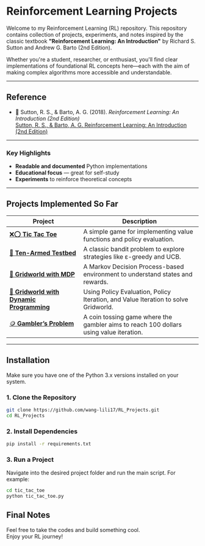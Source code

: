 #  Reinforcement Learning Projects

Welcome to my Reinforcement Learning (RL) repository. This repository contains collection of projects, experiments, and notes inspired by the classic textbook **"Reinforcement Learning: An Introduction"** by Richard S. Sutton and Andrew G. Barto (2nd Edition).

Whether you're a student, researcher, or enthusiast, you'll find clear implementations of foundational RL concepts here—each with the aim of making complex algorithms more accessible and understandable.

---

##  Reference

- 📖 Sutton, R. S., & Barto, A. G. (2018). *Reinforcement Learning: An Introduction (2nd Edition)*  
  [Sutton, R. S., & Barto, A. G. Reinforcement Learning: An Introduction (2nd Edition)](http://incompleteideas.net/book/the-book-2nd.html)

---

### Key Highlights

-  **Readable and documented** Python implementations  
-  **Educational focus** — great for self-study  
-  **Experiments** to reinforce theoretical concepts  

---

##  Projects Implemented So Far

| Project                           | Description |
|----------------------------------|-------------|
| [❌⭕ **Tic Tac Toe**](https://github.com/wang-lili17/RL_Projects/tree/main/tic-tac-toe) | A simple game for implementing value functions and policy evaluation. |
| [🎰 **Ten-Armed Testbed**](https://github.com/wang-lili17/RL_Projects/tree/main/ten-armed-testbed) | A classic bandit problem to explore strategies like ε-greedy and UCB. |
| [🧱 **Gridworld with MDP**](https://github.com/wang-lili17/RL_Projects/tree/main/gridworld-mdp) | A Markov Decision Process-based environment to understand states and rewards. |
| [🧮 **Gridworld with Dynamic Programming**](https://github.com/wang-lili17/RL_Projects/tree/main/gridworld-dp) | Using Policy Evaluation, Policy Iteration, and Value Iteration to solve Gridworld. |
| [🪙 **Gambler’s Problem**](https://github.com/wang-lili17/RL_Projects/tree/main/gambler-problem) | A coin tossing game where the gambler aims to reach 100 dollars using value iteration. |

---

## Installation

Make sure you have one of the Python 3.x versions installed on your system.

### 1. Clone the Repository

```bash
git clone https://github.com/wang-lili17/RL_Projects.git
cd RL_Projects

```

### 2. Install Dependencies

```bash
pip install -r requirements.txt
```

### 3. Run a Project
  
Navigate into the desired project folder and run the main script. For example:

```bash
cd tic_tac_toe
python tic_tac_toe.py
```
## Final Notes

Feel free to take the codes and build something cool.  
Enjoy your RL journey!

